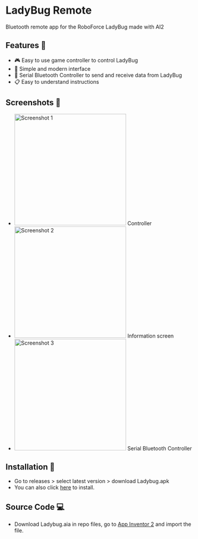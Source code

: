 # LadyBug Remote
Bluetooth remote app for the RoboForce LadyBug made with AI2

## Features 📃
- 🎮 Easy to use game controller to control LadyBug
- 📱 Simple and modern interface
- 📩 Serial Bluetooth Controller to send and receive data from LadyBug
- 📋 Easy to understand instructions

## Screenshots 📸

- <img src="https://github.com/user-attachments/assets/a04166e0-7015-4f40-9d6b-236e7a797777" alt="Screenshot 1" width="300"> Controller
- <img src="https://github.com/user-attachments/assets/34b7f31d-7355-479e-9c4b-163ecb22745c" alt="Screenshot 2" width="300"> Information screen
- <img src="https://github.com/user-attachments/assets/f85b1ea1-956a-4410-b539-c664976a9b6d" alt="Screenshot 3" width="300"> Serial Bluetooth Controller

## Installation 💾
- Go to releases > select latest version > download Ladybug.apk
- You can also click [here](https://github.com/Eth4nplays/LadyBug-Controller/releases/latest/download/Ladybug.apk) to install.

## Source Code 💻
- Download Ladybug.aia in repo files, go to [App Inventor 2](https://ai2.appinventor.mit.edu/) and import the file.

